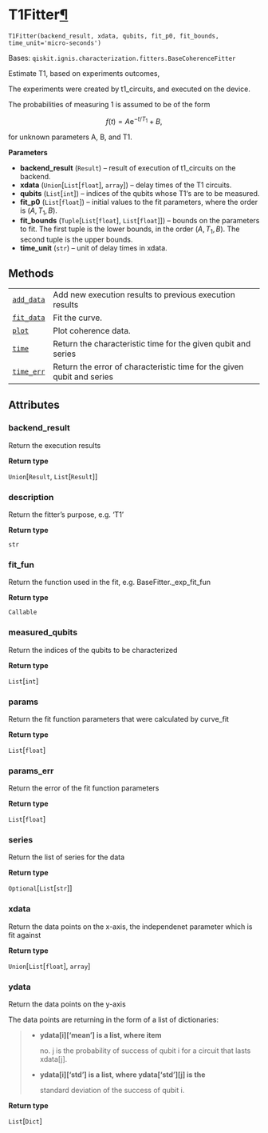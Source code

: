 # T1Fitter[¶](#t1fitter "Permalink to this headline")

<span id="undefined" />

`T1Fitter(backend_result, xdata, qubits, fit_p0, fit_bounds, time_unit='micro-seconds')`

Bases: `qiskit.ignis.characterization.fitters.BaseCoherenceFitter`

Estimate T1, based on experiments outcomes,

The experiments were created by t1\_circuits, and executed on the device.

The probabilities of measuring 1 is assumed to be of the form

$$
f(t) = A\mathrm{e}^{-t/T_1}+B,
$$

for unknown parameters A, B, and T1.

**Parameters**

*   **backend\_result** (`Result`) – result of execution of t1\_circuits on the backend.
*   **xdata** (`Union`\[`List`\[`float`], `array`]) – delay times of the T1 circuits.
*   **qubits** (`List`\[`int`]) – indices of the qubits whose T1‘s are to be measured.
*   **fit\_p0** (`List`\[`float`]) – initial values to the fit parameters, where the order is $(A, T_1, B)$.
*   **fit\_bounds** (`Tuple`\[`List`\[`float`], `List`\[`float`]]) – bounds on the parameters to fit. The first tuple is the lower bounds, in the order $(A, T_1, B)$. The second tuple is the upper bounds.
*   **time\_unit** (`str`) – unit of delay times in xdata.

## Methods

|                                                                                                                                                                 |                                                                        |
| --------------------------------------------------------------------------------------------------------------------------------------------------------------- | ---------------------------------------------------------------------- |
| [`add_data`](qiskit.ignis.characterization.T1Fitter.add_data#qiskit.ignis.characterization.T1Fitter.add_data "qiskit.ignis.characterization.T1Fitter.add_data") | Add new execution results to previous execution results                |
| [`fit_data`](qiskit.ignis.characterization.T1Fitter.fit_data#qiskit.ignis.characterization.T1Fitter.fit_data "qiskit.ignis.characterization.T1Fitter.fit_data") | Fit the curve.                                                         |
| [`plot`](qiskit.ignis.characterization.T1Fitter.plot#qiskit.ignis.characterization.T1Fitter.plot "qiskit.ignis.characterization.T1Fitter.plot")                 | Plot coherence data.                                                   |
| [`time`](qiskit.ignis.characterization.T1Fitter.time#qiskit.ignis.characterization.T1Fitter.time "qiskit.ignis.characterization.T1Fitter.time")                 | Return the characteristic time for the given qubit and series          |
| [`time_err`](qiskit.ignis.characterization.T1Fitter.time_err#qiskit.ignis.characterization.T1Fitter.time_err "qiskit.ignis.characterization.T1Fitter.time_err") | Return the error of characteristic time for the given qubit and series |

## Attributes

<span id="undefined" />

### backend\_result

Return the execution results

**Return type**

`Union`\[`Result`, `List`\[`Result`]]

<span id="undefined" />

### description

Return the fitter’s purpose, e.g. ‘T1’

**Return type**

`str`

<span id="undefined" />

### fit\_fun

Return the function used in the fit, e.g. BaseFitter.\_exp\_fit\_fun

**Return type**

`Callable`

<span id="undefined" />

### measured\_qubits

Return the indices of the qubits to be characterized

**Return type**

`List`\[`int`]

<span id="undefined" />

### params

Return the fit function parameters that were calculated by curve\_fit

**Return type**

`List`\[`float`]

<span id="undefined" />

### params\_err

Return the error of the fit function parameters

**Return type**

`List`\[`float`]

<span id="undefined" />

### series

Return the list of series for the data

**Return type**

`Optional`\[`List`\[`str`]]

<span id="undefined" />

### xdata

Return the data points on the x-axis, the independenet parameter which is fit against

**Return type**

`Union`\[`List`\[`float`], `array`]

<span id="undefined" />

### ydata

Return the data points on the y-axis

The data points are returning in the form of a list of dictionaries:

> *   **ydata\[i]\[‘mean’] is a list, where item**
>
>     no. j is the probability of success of qubit i for a circuit that lasts xdata\[j].
>
> *   **ydata\[i]\[‘std’] is a list, where ydata\[‘std’]\[j] is the**
>
>     standard deviation of the success of qubit i.

**Return type**

`List`\[`Dict`]
